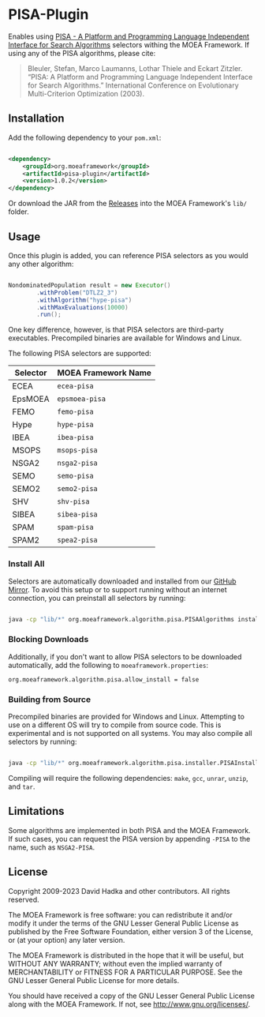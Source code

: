 # PISA-Plugin

Enables using [PISA - A Platform and Programming Language Independent Interface for Search Algorithms](http://sop.tik.ee.ethz.ch/pisa) selectors withing the MOEA Framework.  If using any of the PISA
algorithms, please cite:

> Bleuler, Stefan, Marco Laumanns, Lothar Thiele and Eckart Zitzler. “PISA: A Platform and Programming Language Independent Interface for Search Algorithms.” International Conference on Evolutionary Multi-Criterion Optimization (2003).

## Installation

Add the following dependency to your `pom.xml`:

```xml

<dependency>
    <groupId>org.moeaframework</groupId>
    <artifactId>pisa-plugin</artifactId>
    <version>1.0.2</version>
</dependency>
```

Or download the JAR from the [Releases](releases) into the MOEA Framework's `lib/` folder.

## Usage

Once this plugin is added, you can reference PISA selectors as you would any other algorithm:

```java

NondominatedPopulation result = new Executor()
		.withProblem("DTLZ2_3")
		.withAlgorithm("hype-pisa")
		.withMaxEvaluations(10000)
		.run();
```

One key difference, however, is that PISA selectors are third-party executables.  Precompiled binaries are
available for Windows and Linux.

The following PISA selectors are supported:

Selector | MOEA Framework Name
-------- | -------------------
ECEA     | `ecea-pisa`
EpsMOEA  | `epsmoea-pisa`
FEMO     | `femo-pisa`
Hype     | `hype-pisa`
IBEA     | `ibea-pisa`
MSOPS    | `msops-pisa`
NSGA2    | `nsga2-pisa`
SEMO     | `semo-pisa`
SEMO2    | `semo2-pisa`
SHV      | `shv-pisa`
SIBEA    | `sibea-pisa`
SPAM     | `spam-pisa`
SPAM2    | `spea2-pisa`

### Install All

Selectors are automatically downloaded and installed from our [GitHub Mirror](https://github.com/MOEAFramework/PISA/).
To avoid this setup or to support running without an internet connection, you can preinstall all selectors by running:

```bash

java -cp "lib/*" org.moeaframework.algorithm.pisa.PISAAlgorithms install
```

### Blocking Downloads

Additionally, if you don't want to allow PISA selectors to be downloaded automatically, add the following to 
`moeaframework.properties`:

```
org.moeaframework.algorithm.pisa.allow_install = false
```

### Building from Source

Precompiled binaries are provided for Windows and Linux.  Attempting to use on a different OS will try to
compile from source code.  This is experimental and is not supported on all systems.  You may also compile
all selectors by running:

```bash

java -cp "lib/*" org.moeaframework.algorithm.pisa.installer.PISAInstaller install_source
```

Compiling will require the following dependencies: `make`, `gcc`, `unrar`, `unzip`, and `tar`.


## Limitations

Some algorithms are implemented in both PISA and the MOEA Framework.  If such cases, you can request the PISA
version by appending `-PISA` to the name, such as `NSGA2-PISA`.

## License

Copyright 2009-2023 David Hadka and other contributors.  All rights reserved.

The MOEA Framework is free software: you can redistribute it and/or modify
it under the terms of the GNU Lesser General Public License as published by
the Free Software Foundation, either version 3 of the License, or (at your
option) any later version.

The MOEA Framework is distributed in the hope that it will be useful, but
WITHOUT ANY WARRANTY; without even the implied warranty of MERCHANTABILITY
or FITNESS FOR A PARTICULAR PURPOSE.  See the GNU Lesser General Public
License for more details.

You should have received a copy of the GNU Lesser General Public License
along with the MOEA Framework.  If not, see <http://www.gnu.org/licenses/>.
